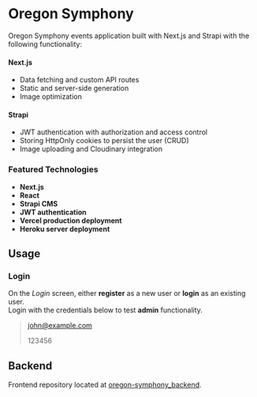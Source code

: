 # Oregon Symphony
Oregon Symphony events application built with Next.js and Strapi with the following functionality:

#### Next.js
* Data fetching and custom API routes
* Static and server-side generation
* Image optimization
#### Strapi
* JWT authentication with authorization and access control
* Storing HttpOnly cookies to persist the user (CRUD)
* Image uploading and Cloudinary integration

### Featured Technologies
* **Next.js**
* **React**
* **Strapi CMS**
* **JWT authentication**
* **Vercel production deployment**
* **Heroku server deployment**

## Usage

### Login
On the *Login* screen, either **register** as a new user or **login** as an existing user.  
Login with the credentials below to test **admin** functionality.

> john@example.com
> 
> 123456

## Backend

Frontend repository located at [oregon-symphony_backend](https://github.com/kylewb94/oregon-symphony_backend).
